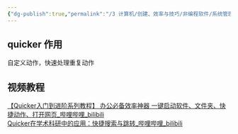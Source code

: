 ```yaml
---
{"dg-publish":true,"permalink":"/3 计算机/创建、效率与技巧/非编程软件/系统管理工具/quicker/","title":"quicker"}
---
```



## quicker 作用
自定义动作，快速处理重复动作
## 视频教程
[【Quicker入门到进阶系列教程】 办公必备效率神器 一键启动软件、文件夹、快捷动作、打开网页\_哔哩哔哩\_bilibili](https://www.bilibili.com/video/BV1Tf4y1F7Q9/?spm_id_from=333.788.recommend_more_video.-1&vd_source=20cb3e7c6ad3d64f0eb2d763ff005080)  
[Quicker在学术科研中的应用：快捷搜索与跳转\_哔哩哔哩\_bilibili](https://www.bilibili.com/video/BV1hu411G7wv/?spm_id_from=333.337.search-card.all.click&vd_source=20cb3e7c6ad3d64f0eb2d763ff005080)